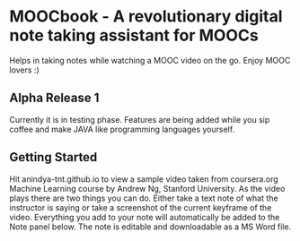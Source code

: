 # MOOCbook - A revolutionary digital note taking assistant for MOOCs

Helps in taking notes while watching a MOOC video on the go. Enjoy MOOC lovers :)

## Alpha Release 1

Currently it is in testing phase. Features are being added while you sip coffee and make JAVA like programming languages yourself.

## Getting Started

Hit anindya-tnt.github.io to view a sample video taken from coursera.org Machine Learning course by Andrew Ng, Stanford University.
As the video plays there are two things you can do. Either take a text note of what the instructor is saying or take a screenshot of the current keyframe of the video. Everything you add to your note will automatically be added to the Note panel below. The note is editable and downloadable as a MS Word file. 
